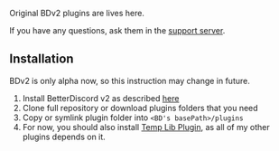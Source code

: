 Original BDv2 plugins are lives here.

If you have any questions, ask them in the [support server](https://discord.gg/MC5dJdE).
## Installation
BDv2 is only alpha now, so this instruction may change in future.
1. Install BetterDiscord v2 as described [here](https://github.com/Jiiks/BetterDiscordApp/blob/v2/readme.md#setting-up-a-development-environment)
2. Clone full repository or download plugins folders that you need 
3. Copy or symlink plugin folder into `<BD's basePath>/plugins`
4. For now, you should also install [Temp Lib Plugin](1Temp%20Lib%20Plugin), as all of my other plugins depends on it.
